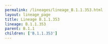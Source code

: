 ```yaml
---
permalink: /lineages/lineage_B.1.1.353.html
layout: lineage_page
title: Lineage B.1.1.353
lineage: B.1.1.353
parent: B.1.1
children: ['B.1.1.353']
---
```

